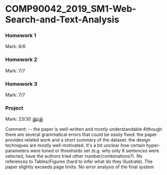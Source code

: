 # COMP90042_2019_SM1-Web-Search-and-Text-Analysis

### Homework 1
Mark: 6/6

### Homework 2
Mark: 7/7

### Homework 3
Mark: 7/7

### Project
Mark: 23/30 இдஇ

Comment: -- the paper is well-written and mostly understandable Although there are several grammatical errors that could be easily fixed. the paper provides related work and a short summary of the dataset. the design techniques are mostly well-motivated. It's a bit unclear how certain hyper-parameters were tuned or thresholds set (e.g. why only 8 sentences were selected, have the authors tried other number/combinations?). No references to Tables/Figures (hard to infer what do they illustrate). The paper slightly exceeds page limits. No error analysis of the final system
